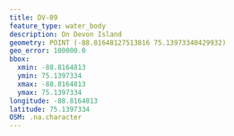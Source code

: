 ```yaml
---
title: DV-09
feature_type: water_body
description: On Devon Island
geometry: POINT (-88.81648127513816 75.13973340429932)
geo_error: 100000.0
bbox:
  xmin: -88.8164813
  ymin: 75.1397334
  xmax: -88.8164813
  ymax: 75.1397334
longitude: -88.8164813
latitude: 75.1397334
OSM: .na.character
---
```

